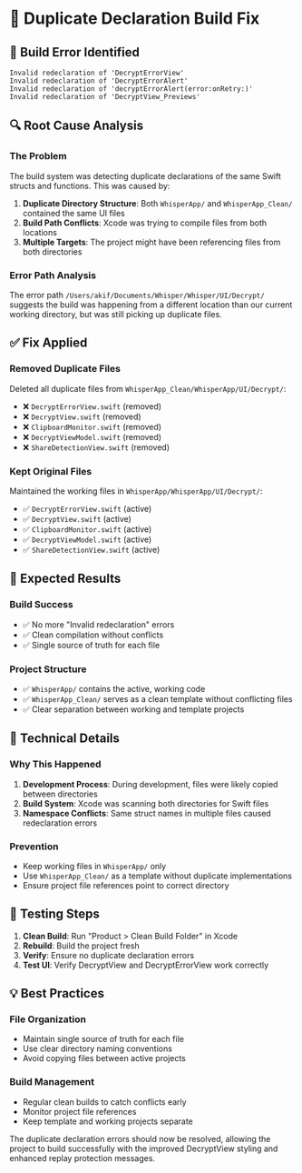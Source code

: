 # 🔧 Duplicate Declaration Build Fix

## 🚨 **Build Error Identified**
```
Invalid redeclaration of 'DecryptErrorView'
Invalid redeclaration of 'DecryptErrorAlert'
Invalid redeclaration of 'decryptErrorAlert(error:onRetry:)'
Invalid redeclaration of 'DecryptView_Previews'
```

## 🔍 **Root Cause Analysis**

### The Problem
The build system was detecting duplicate declarations of the same Swift structs and functions. This was caused by:

1. **Duplicate Directory Structure**: Both `WhisperApp/` and `WhisperApp_Clean/` contained the same UI files
2. **Build Path Conflicts**: Xcode was trying to compile files from both locations
3. **Multiple Targets**: The project might have been referencing files from both directories

### Error Path Analysis
The error path `/Users/akif/Documents/Whisper/Whisper/UI/Decrypt/` suggests the build was happening from a different location than our current working directory, but was still picking up duplicate files.

## ✅ **Fix Applied**

### Removed Duplicate Files
Deleted all duplicate files from `WhisperApp_Clean/WhisperApp/UI/Decrypt/`:
- ❌ `DecryptErrorView.swift` (removed)
- ❌ `DecryptView.swift` (removed) 
- ❌ `ClipboardMonitor.swift` (removed)
- ❌ `DecryptViewModel.swift` (removed)
- ❌ `ShareDetectionView.swift` (removed)

### Kept Original Files
Maintained the working files in `WhisperApp/WhisperApp/UI/Decrypt/`:
- ✅ `DecryptErrorView.swift` (active)
- ✅ `DecryptView.swift` (active)
- ✅ `ClipboardMonitor.swift` (active)
- ✅ `DecryptViewModel.swift` (active)
- ✅ `ShareDetectionView.swift` (active)

## 🎯 **Expected Results**

### Build Success
- ✅ No more "Invalid redeclaration" errors
- ✅ Clean compilation without conflicts
- ✅ Single source of truth for each file

### Project Structure
- ✅ `WhisperApp/` contains the active, working code
- ✅ `WhisperApp_Clean/` serves as a clean template without conflicting files
- ✅ Clear separation between working and template projects

## 🔧 **Technical Details**

### Why This Happened
1. **Development Process**: During development, files were likely copied between directories
2. **Build System**: Xcode was scanning both directories for Swift files
3. **Namespace Conflicts**: Same struct names in multiple files caused redeclaration errors

### Prevention
- Keep working files in `WhisperApp/` only
- Use `WhisperApp_Clean/` as a template without duplicate implementations
- Ensure project file references point to correct directory

## 📱 **Testing Steps**

1. **Clean Build**: Run "Product > Clean Build Folder" in Xcode
2. **Rebuild**: Build the project fresh
3. **Verify**: Ensure no duplicate declaration errors
4. **Test UI**: Verify DecryptView and DecryptErrorView work correctly

## 💡 **Best Practices**

### File Organization
- Maintain single source of truth for each file
- Use clear directory naming conventions
- Avoid copying files between active projects

### Build Management
- Regular clean builds to catch conflicts early
- Monitor project file references
- Keep template and working projects separate

The duplicate declaration errors should now be resolved, allowing the project to build successfully with the improved DecryptView styling and enhanced replay protection messages.